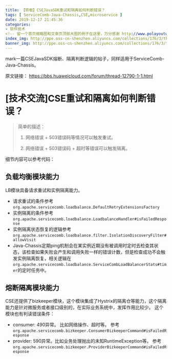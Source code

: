 ```yaml
---
title: 【转载】CSEJavaSDK重试和隔离如何判断错误？
tags: [ ServiceComb-Java-Chassis,CSE,microservice ]
date: 2019-12-17 21:45:36
categories:
- 软件技术
<!-- 留一个首页缩略图和文章页顶部大图的例子在这里，万分感谢 http://www.polayoutu.com ~  : ) -->
index_img: http://ppe.oss-cn-shenzhen.aliyuncs.com/collections/176/3/thumb.jpg
banner_img: http://ppe.oss-cn-shenzhen.aliyuncs.com/collections/176/3/thumb.jpg
---
```

mark一篇CSEJavaSDK熔断、隔离判断逻辑的帖子，同样适用于ServiceComb-Java-Chassis。

原文链接： https://bbs.huaweicloud.com/forum/thread-12790-1-1.html
<!-- more -->

# [技术交流]CSE重试和隔离如何判断错误？

> 简单的描述：
> 
> 1. 网络错误 + 503错误码等情况可以触发重试。
> 
> 2. 网络错误 + 503错误码 + 超时等错误可以触发隔离。



细节内容可以参考代码：

## 负载均衡模块能力

LB模块具备请求重试和实例隔离能力。

- 请求重试的条件参考`org.apache.servicecomb.loadbalance.DefaultRetryExtensionsFactory`
- 实例隔离的条件参考`org.apache.servicecomb.loadbalance.LoadbalanceHandler#isFailedResponse`
- 实例隔离状态恢复的逻辑参考`org.apache.servicecomb.loadbalance.filter.IsolationDiscoveryFilter#allowVisit`
- Java-Chassis定期ping机制会在某实例近期没有被调用时定时去检查其状态，该检查如果失败会产生和调用失败一样的错误计数，但是检查成功不会触发实例隔离恢复，相关逻辑在`org.apache.servicecomb.loadbalance.ServiceCombLoadBalancerStats#timer`的定时任务中。

## 熔断隔离模块能力

CSE还提供了bizkeeper模块，这个模块集成了Hystrix的隔离仓等能力，这个隔离能力是针对微服务或者接口级别的，在实际业务系统中，发挥作用比较少。 这个模块也有判读错误条件：

- consumer: 490异常。 比如网络操作、超时等。 参考`org.apache.servicecomb.bizkeeper.ConsumerBizkeeperCommand#isFailedResponse`
- provider: 590异常。比如业务处理抛出的未知RuntimeException等。 参考`org.apache.servicecomb.bizkeeper.ProviderBizkeeperCommand#isFailedResponse`
